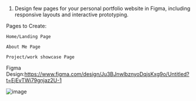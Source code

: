1. Design few pages for your personal portfolio website in Figma, including responsive layouts and interactive prototyping.

Pages to Create:

    Home/Landing Page

    About Me Page

    Project/work showcase Page



Figma Design:https://www.figma.com/design/Ju3BJnwlbznyoDqjsKxg9o/Untitled?t=EjEvTWi79gnjaz2U-1

![image](https://github.com/user-attachments/assets/ae97983f-2d9e-41e2-b803-7e365de7c900)
